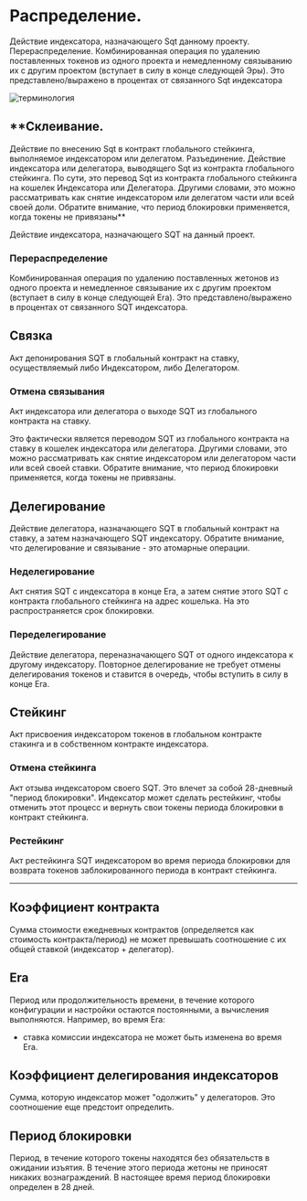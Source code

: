 # Распределение.

Действие индексатора, назначающего Sqt данному проекту. Перераспределение. Комбинированная операция по удалению поставленных токенов из одного проекта и немедленному связыванию их с другим проектом (вступает в силу в конце следующей Эры). Это представлено/выражено в процентах от связанного Sqt индексатора

![терминология](/assets/img/terminology.png)

## \*\*Склеивание.

Действие по внесению Sqt в контракт глобального стейкинга, выполняемое индексатором или делегатом. Разъединение. Действие индексатора или делегатора, выводящего Sqt из контракта глобального стейкинга. По сути, это перевод Sqt из контракта глобального стейкинга на кошелек Индексатора или Делегатора. Другими словами, это можно рассматривать как снятие индексатором или делегатом части или всей своей доли. Обратите внимание, что период блокировки применяется, когда токены не привязаны\*\*

Действие индексатора, назначающего SQT на данный проект.

### **Перераспределение**

Комбинированная операция по удалению поставленных жетонов из одного проекта и немедленное связывание их с другим проектом (вступает в силу в конце следующей Era). Это представлено/выражено в процентах от связанного SQT индексатора.

## **Связка**

Акт депонирования SQT в глобальный контракт на ставку, осуществляемый либо Индексатором, либо Делегатором.

### **Отмена связывания**

Акт индексатора или делегатора о выходе SQT из глобального контракта на ставку.

Это фактически является переводом SQT из глобального контракта на ставку в кошелек индексатора или делегатора. Другими словами, это можно рассматривать как снятие индексатором или делегатором части или всей своей ставки. Обратите внимание, что период блокировки применяется, когда токены не привязаны.

## **Делегирование**

Действие делегатора, назначающего SQT в глобальный контракт на ставку, а затем назначающего SQT индексатору. Обратите внимание, что делегирование и связывание - это атомарные операции.

### **Неделегирование**

Акт снятия SQT с индексатора в конце Era, а затем снятие этого SQT с контракта глобального стейкинга на адрес кошелька. На это распространяется срок блокировки.

### **Переделегирование**

Действие делегатора, переназначающего SQT от одного индексатора к другому индексатору. Повторное делегирование не требует отмены делегирования токенов и ставится в очередь, чтобы вступить в силу в конце Era.

## **Стейкинг**

Акт присвоения индексатором токенов в глобальном контракте стакинга и в собственном контракте индексатора.

### **Отмена стейкинга**

Акт отзыва индексатором своего SQT. Это влечет за собой 28-дневный "период блокировки". Индексатор может сделать рестейкинг, чтобы отменить этот процесс и вернуть свои токены периода блокировки в контракт стейкинга.

### **Рестейкинг**

Акт рестейкинга SQT индексатором во время периода блокировки для возврата токенов заблокированного периода в контракт стейкинга.

---

## **Коэффициент контракта**

Сумма стоимости ежедневных контрактов (определяется как стоимость контракта/период) не может превышать соотношение с их общей ставкой (индексатор + делегатор).

## **Era**

Период или продолжительность времени, в течение которого конфигурации и настройки остаются постоянными, а вычисления выполняются. Например, во время Era:

- ставка комиссии индексатора не может быть изменена во время Era.

## **Коэффициент делегирования индексаторов**

Сумма, которую индексатор может "одолжить" у делегаторов. Это соотношение еще предстоит определить.

## **Период блокировки**

Период, в течение которого токены находятся без обязательств в ожидании изъятия. В течение этого периода жетоны не приносят никаких вознаграждений. В настоящее время период блокировки определен в 28 дней.
